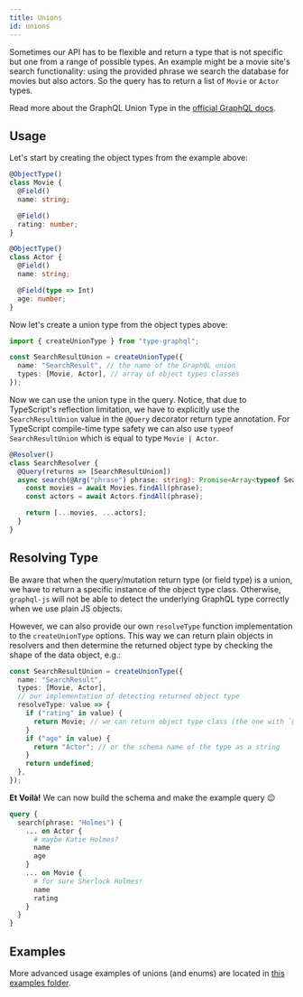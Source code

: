 ```yaml
---
title: Unions
id: unions
---
```


Sometimes our API has to be flexible and return a type that is not specific but one from a range of possible types. An example might be a movie site's search functionality: using the provided phrase we search the database for movies but also actors. So the query has to return a list of `Movie` or `Actor` types.

Read more about the GraphQL Union Type in the [official GraphQL docs](http://graphql.org/learn/schema/#union-types).

## Usage

Let's start by creating the object types from the example above:

```typescript
@ObjectType()
class Movie {
  @Field()
  name: string;

  @Field()
  rating: number;
}
```

```typescript
@ObjectType()
class Actor {
  @Field()
  name: string;

  @Field(type => Int)
  age: number;
}
```

Now let's create a union type from the object types above:

```typescript
import { createUnionType } from "type-graphql";

const SearchResultUnion = createUnionType({
  name: "SearchResult", // the name of the GraphQL union
  types: [Movie, Actor], // array of object types classes
});
```

Now we can use the union type in the query.
Notice, that due to TypeScript's reflection limitation, we have to explicitly use the `SearchResultUnion` value in the `@Query` decorator return type annotation.
For TypeScript compile-time type safety we can also use `typeof SearchResultUnion` which is equal to type `Movie | Actor`.

```typescript
@Resolver()
class SearchResolver {
  @Query(returns => [SearchResultUnion])
  async search(@Arg("phrase") phrase: string): Promise<Array<typeof SearchResultUnion>> {
    const movies = await Movies.findAll(phrase);
    const actors = await Actors.findAll(phrase);

    return [...movies, ...actors];
  }
}
```

## Resolving Type

Be aware that when the query/mutation return type (or field type) is a union, we have to return a specific instance of the object type class. Otherwise, `graphql-js` will not be able to detect the underlying GraphQL type correctly when we use plain JS objects.

However, we can also provide our own `resolveType` function implementation to the `createUnionType` options. This way we can return plain objects in resolvers and then determine the returned object type by checking the shape of the data object, e.g.:

```typescript
const SearchResultUnion = createUnionType({
  name: "SearchResult",
  types: [Movie, Actor],
  // our implementation of detecting returned object type
  resolveType: value => {
    if ("rating" in value) {
      return Movie; // we can return object type class (the one with `@ObjectType()`)
    }
    if ("age" in value) {
      return "Actor"; // or the schema name of the type as a string
    }
    return undefined;
  },
});
```

**Et Voilà!** We can now build the schema and make the example query 😉

```graphql
query {
  search(phrase: "Holmes") {
    ... on Actor {
      # maybe Katie Holmes?
      name
      age
    }
    ... on Movie {
      # for sure Sherlock Holmes!
      name
      rating
    }
  }
}
```

## Examples

More advanced usage examples of unions (and enums) are located in [this examples folder](https://github.com/MichalLytek/type-graphql/tree/v0.17.4/examples/enums-and-unions).
